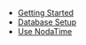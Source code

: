 - [Getting Started](getting-started.md)
- [Database Setup](database-setup.md)
- [Use NodaTime](use-noda-time.md)

